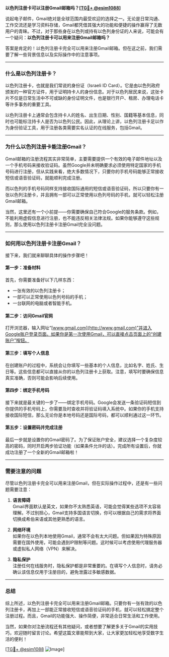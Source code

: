 **以色列注册卡可以注册Gmail邮箱吗？[[TG💪+ @esim1088](https://t.me/s/esim1088)]**

说起电子邮件，Gmail绝对是全球范围内最受欢迎的选择之一。无论是日常沟通、工作交流还是学习资料存储，Gmail都凭借其强大的功能和便捷的操作赢得了无数用户的青睐。不过，对于那些身在以色列或持有以色列身份证的人来说，可能会有一个疑问：**以色列注册卡可以用来注册Gmail邮箱吗？**

答案是肯定的！以色列注册卡完全可以用来注册Gmail邮箱。但在这之前，我们需要了解一些背景信息以及实际操作中的注意事项。

---

### **什么是以色列注册卡？**

以色列注册卡，也就是我们常说的身份证（Israeli ID Card）。它是由以色列政府颁发的一种官方证件，用于证明持卡人的身份信息。对于以色列居民来说，这张卡片不仅是日常生活中不可或缺的身份证明文件，也是银行开户、租房、办理电话卡等许多事务的重要工具。

以色列注册卡上通常会包含持卡人的姓名、出生日期、性别、国籍等基本信息，同时也可能标注持卡人是否为以色列公民。因此，从理论上讲，以色列注册卡足以作为身份验证工具，用于注册各类需要实名认证的在线服务，包括Gmail。

---

### **为什么以色列注册卡能注册Gmail？**

Gmail邮箱的注册流程其实非常简单，主要需要提供一个有效的电子邮件地址以及一个手机号码来接收验证码。虽然Google并未明确要求必须使用特定国家的手机号码进行注册，但从实践来看，绝大多数情况下，只要你的手机号码能够正常接收短信或语音验证码，就能顺利完成注册。

而以色列的手机号码同样支持接收国际通用的短信或语音验证码，所以只要你有一张以色列注册卡，并且拥有一部可以正常使用以色列号码的手机，就可以轻松注册Gmail邮箱。

当然，这里还有一个小前提——你需要确保自己符合Google的服务条款。例如，不能利用虚假信息进行注册，也不能违反相关法律法规。如果你能够遵守这些规则，那么使用以色列注册卡注册Gmail完全没问题。

---

### **如何用以色列注册卡注册Gmail？**

接下来，我们就来聊聊具体的操作步骤吧！

#### **第一步：准备材料**
首先，你需要准备好以下几样东西：
- 一张有效的以色列注册卡；
- 一部可以正常使用以色列号码的手机；
- 一台联网的电脑或者智能手机。

#### **第二步：访问Gmail官网**
打开浏览器，输入网址“[www.gmail.com](http://www.gmail.com)”并进入Google账户登录页面。如果你是第一次使用Gmail，可以直接点击页面上的“创建账户”按钮。

#### **第三步：填写个人信息**
在创建账户的过程中，系统会让你填写一些基本的个人信息，比如名字、姓氏、生日等。这些信息都可以直接从你的以色列注册卡上获取。注意，填写时要确保信息真实准确，否则可能会影响后续使用。

#### **第四步：绑定手机号码**
接下来就是最关键的一步了——绑定手机号码。Google会发送一条验证码短信到你提供的手机号码上，你需要及时查收并将验证码填入系统中。如果你的手机支持接收国际短信，那么无论你是本地号码还是国际号码，都可以顺利通过这一环节。

#### **第五步：设置密码并完成注册**
最后一步就是设置你的Gmail密码了。为了保证账户安全，建议选择一个复杂度较高的密码，同时开启两步验证功能（如果条件允许的话）。完成所有设置后，你就成功注册了一个全新的Gmail邮箱啦！

---

### **需要注意的问题**

尽管以色列注册卡完全可以用来注册Gmail，但在实际操作过程中，还是有一些问题需要注意：

1. **语言障碍**  
   Gmail界面默认是英文，如果你不太熟悉英语，可能会觉得某些选项不太容易理解。不过别担心，Gmail支持多国语言切换，你可以根据自己的需求将界面切换成希伯来语或其他更熟悉的语言。

2. **网络环境**  
   如果你在以色列本地使用Gmail，通常不会有太大问题。但如果因为特殊原因需要在国外使用，可能会遇到IP限制等问题。这时候可以考虑使用代理服务器或虚拟私人网络（VPN）来解决。

3. **隐私保护**  
   注册任何在线服务时，隐私保护都是非常重要的。在填写个人信息时，请务必确认该信息仅用于注册目的，避免泄露过多敏感数据。

---

### **总结**

综上所述，以色列注册卡完全可以用来注册Gmail邮箱。只要你有一张有效的以色列注册卡，再加上一部能正常接收短信或语音验证码的手机，就可以轻松搞定整个注册过程。而且，Gmail的功能强大、操作简便，非常适合日常生活和工作使用。

当然，如果你对注册流程还有其他疑问，或者想要了解更多关于Gmail的实用技巧，欢迎随时留言讨论。希望这篇文章能帮到大家，让大家更加轻松地享受数字生活的便利！

[[TG💪+ @esim1088](https://t.me/s/esim1088) ![Image](https://i.postimg.cc/4NQfJmqS/Snipaste-2025-05-13-00-14-12.png)]